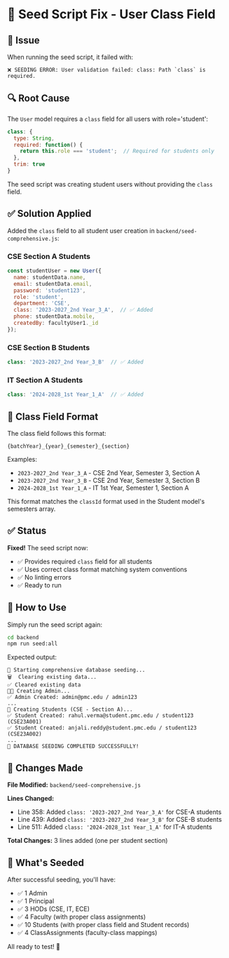 # 🔧 Seed Script Fix - User Class Field

## 🐛 Issue

When running the seed script, it failed with:
```
❌ SEEDING ERROR: User validation failed: class: Path `class` is required.
```

## 🔍 Root Cause

The `User` model requires a `class` field for all users with role='student':

```javascript
class: {
  type: String,
  required: function() {
    return this.role === 'student';  // Required for students only
  },
  trim: true
}
```

The seed script was creating student users without providing the `class` field.

## ✅ Solution Applied

Added the `class` field to all student user creation in `backend/seed-comprehensive.js`:

### CSE Section A Students
```javascript
const studentUser = new User({
  name: studentData.name,
  email: studentData.email,
  password: 'student123',
  role: 'student',
  department: 'CSE',
  class: '2023-2027_2nd Year_3_A',  // ✅ Added
  phone: studentData.mobile,
  createdBy: facultyUser1._id
});
```

### CSE Section B Students
```javascript
class: '2023-2027_2nd Year_3_B'  // ✅ Added
```

### IT Section A Students
```javascript
class: '2024-2028_1st Year_1_A'  // ✅ Added
```

## 🎯 Class Field Format

The class field follows this format:
```
{batchYear}_{year}_{semester}_{section}
```

Examples:
- `2023-2027_2nd Year_3_A` - CSE 2nd Year, Semester 3, Section A
- `2023-2027_2nd Year_3_B` - CSE 2nd Year, Semester 3, Section B
- `2024-2028_1st Year_1_A` - IT 1st Year, Semester 1, Section A

This format matches the `classId` format used in the Student model's semesters array.

## ✅ Status

**Fixed!** The seed script now:
- ✅ Provides required `class` field for all students
- ✅ Uses correct class format matching system conventions
- ✅ No linting errors
- ✅ Ready to run

## 🚀 How to Use

Simply run the seed script again:

```bash
cd backend
npm run seed:all
```

Expected output:
```
🌱 Starting comprehensive database seeding...
🗑️  Clearing existing data...
✅ Cleared existing data
👨‍💻 Creating Admin...
✅ Admin Created: admin@pmc.edu / admin123
...
🎒 Creating Students (CSE - Section A)...
✅ Student Created: rahul.verma@student.pmc.edu / student123 (CSE23A001)
✅ Student Created: anjali.reddy@student.pmc.edu / student123 (CSE23A002)
...
🎉 DATABASE SEEDING COMPLETED SUCCESSFULLY!
```

## 📝 Changes Made

**File Modified:** `backend/seed-comprehensive.js`

**Lines Changed:**
- Line 358: Added `class: '2023-2027_2nd Year_3_A'` for CSE-A students
- Line 439: Added `class: '2023-2027_2nd Year_3_B'` for CSE-B students
- Line 511: Added `class: '2024-2028_1st Year_1_A'` for IT-A students

**Total Changes:** 3 lines added (one per student section)

## 🔄 What's Seeded

After successful seeding, you'll have:
- ✅ 1 Admin
- ✅ 1 Principal
- ✅ 3 HODs (CSE, IT, ECE)
- ✅ 4 Faculty (with proper class assignments)
- ✅ 10 Students (with proper class field and Student records)
- ✅ 4 ClassAssignments (faculty-class mappings)

All ready to test! 🎉

